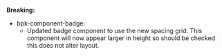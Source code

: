 **Breaking:**

- bpk-component-badge:
    - Updated badge component to use the new spacing grid. This component will now appear larger in height so should be checked this does not alter layout.